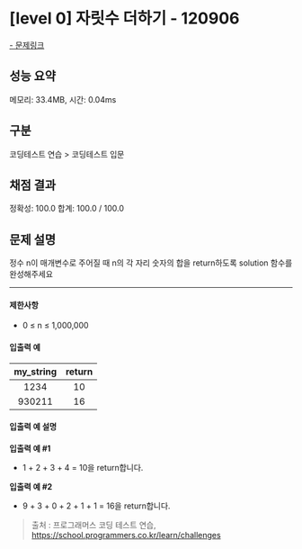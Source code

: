 # [level 0] 자릿수 더하기 - 120906

<a href="https://school.programmers.co.kr/learn/courses/30/lessons/120906">- 문제링크</a>

## 성능 요약

메모리: 33.4MB, 시간: 0.04ms

## 구분

코딩테스트 연습 > 코딩테스트 입문

## 채점 결과

정확성: 100.0
합계: 100.0 / 100.0

## 문제 설명

정수 n이 매개변수로 주어질 때 n의 각 자리 숫자의 합을 return하도록 solution 함수를 완성해주세요

---

#### 제한사항

- 0 ≤ n ≤ 1,000,000

#### 입출력 예

| **my_string** | **return** |
| :-----------: | :--------: |
|     1234      |     10     |
|    930211     |     16     |

#### 입출력 예 설명

**입출력 예 #1**

- 1 + 2 + 3 + 4 = 10을 return합니다.

**입출력 예 #2**

- 9 + 3 + 0 + 2 + 1 + 1 = 16을 return합니다.

> 출처 : 프로그래머스 코딩 테스트 연습, <https://school.programmers.co.kr/learn/challenges>
